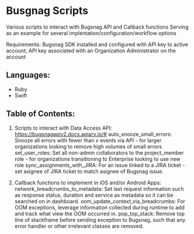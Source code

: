 # Busgnag Scripts
Various scripts to interact with Bugsnag API and Callback functions
Serving as an example for several implentation/configuration/workflow options

Requirements: Bugsnag SDK installed and configured with API key to active account; API key associated with an Organization Administrator on the account

## Languages:
- Ruby
- Swift

## Table of Contents:
1. Scripts to interact with Data Access API: https://bugsnagapiv2.docs.apiary.io/#
  auto_snooze_small_errors: Snooze all errors with fewer than x events via API - for larger organizations looking to remove high volumes of small errors
  set_user_roles: Set all non-admin collaborators to the project_member role - for organizations transitioning to Enterprise looking to use new role
  sync_assignments_with_JIRA: For an issue linked to a JIRA ticket - set asignee of JIRA ticket to match asignee of Bugsnag issue.

2. Callback functions to implement in iOS and/or Android Apps:
  network_breadcrumbs_to_metadata: Set last request information such as response status, duration and service as metadata so it can be searched on in dashboard.
  oom_update_context_via_breadcrumbs: For OOM exceptions, leverage information collected during runtime to add and track what view the OOM occurred in.
  pop_top_stack: Remove top line of stackframe before sending exception to Bugsnag, such that any error handler or other irrelevant classes are removed.
